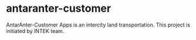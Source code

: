 # antaranter-customer

AntarAnter-Customer Apps is an intercity land transportation. This project is initiated by INTEK team.
